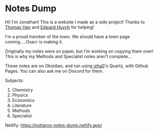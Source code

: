 # Notes Dump


Hi! I'm Jonathan! This is a website I made as a side project! Thanks to [Thomas Han](https://github.com/nottacoz) and [Edward Huynh](https://github.com/EddieTheEd) for helping! 

I'm a proud member of the town. We should have a town page coming.....Osacr is making it.

Originally my notes were on paper, but I'm working on copying them over! This is why my Methods and Specialist notes aren't complete...

These notes are on Obsidian, and run using [jzha0](https://github.com/jackyzha0)'s Quartz, with Github Pages. You can also ask me on Discord for them.

Subjects:
1. Chemistry
2. Physics
3. Economics
4. Literature
5. Methods
6. Specialist

Netlify: https://nottaros-notes-dump.netlify.app/
